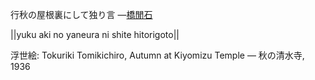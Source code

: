 行秋の屋根裏にして独り言
—[橋閒石](https://ja.wikipedia.org/wiki/橋閒石)

||yuku aki no yaneura ni shite hitorigoto||

浮世絵: Tokuriki Tomikichiro, Autumn at Kiyomizu Temple — 秋の清水寺, 1936